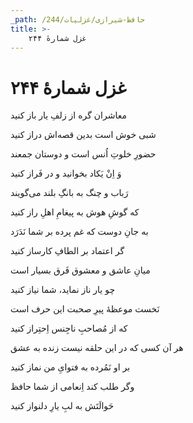 ```yaml
---
_path: /حافظ-شیرازی/غزلیات/244
title: >-
    غزل شمارهٔ ۲۴۴
---
```

# غزل شمارهٔ ۲۴۴

<div class="b" id="bn1"><div class="m1"><p>معاشران گره از زلفِ یار باز کنید</p></div>
<div class="m2"><p>شبی خوش است بدین قصه‌اش دراز کنید</p></div></div>
<div class="b" id="bn2"><div class="m1"><p>حضورِ خلوتِ اُنس است و دوستان جمعند</p></div>
<div class="m2"><p>وَ اِنْ یَکاد بخوانید و در فَراز کنید</p></div></div>
<div class="b" id="bn3"><div class="m1"><p>رَباب و چنگ به بانگِ بلند می‌گویند</p></div>
<div class="m2"><p>که گوشِ هوش به پیغامِ اهلِ راز کنید</p></div></div>
<div class="b" id="bn4"><div class="m1"><p>به جانِ دوست که غم پرده بر شما نَدَرَد</p></div>
<div class="m2"><p>گر اعتماد بر الطافِ کارساز کنید</p></div></div>
<div class="b" id="bn5"><div class="m1"><p>میانِ عاشق و معشوق فَرق بسیار است</p></div>
<div class="m2"><p>چو یار ناز نماید، شما نیاز کنید</p></div></div>
<div class="b" id="bn6"><div class="m1"><p>نَخست موعظهٔ پیرِ صحبت این حرف است</p></div>
<div class="m2"><p>که از مُصاحبِ ناجِنس اِحتِراز کنید</p></div></div>
<div class="b" id="bn7"><div class="m1"><p>هر آن کسی که در این حلقه نیست زنده به عشق</p></div>
<div class="m2"><p>بر او نَمُرده به فتوایِ من نماز کنید</p></div></div>
<div class="b" id="bn8"><div class="m1"><p>وگر طلب کند اِنعامی از شما حافظ</p></div>
<div class="m2"><p>حَوالَتَش به لبِ یارِ دلنواز کنید</p></div></div>
